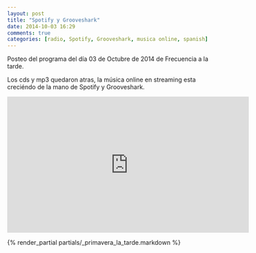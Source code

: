 ```yaml
---
layout: post
title: "Spotify y Grooveshark"
date: 2014-10-03 16:29
comments: true
categories: [radio, Spotify, Grooveshark, musica online, spanish]
---
```


Posteo del programa del día 03 de Octubre de 2014 de Frecuencia a la tarde.

Los cds y mp3 quedaron atras, la música online en streaming esta
creciéndo de la mano de Spotify y Grooveshark.

<iframe width="560" height="315" src="https://www.youtube.com/watch?v=3-4rRy0eJhs" frameborder="0" allowfullscreen></iframe>

{% render_partial partials/_primavera_la_tarde.markdown %}
